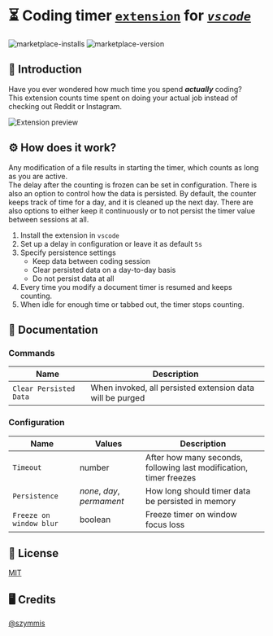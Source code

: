 # ⏳ Coding timer [`extension`](https://marketplace.visualstudio.com/items?itemName=szymmis.coding-timer) for [_`vscode`_](https://github.com/microsoft/vscode)

![marketplace-installs](https://img.shields.io/visual-studio-marketplace/i/szymmis.coding-timer)
![marketplace-version](https://img.shields.io/visual-studio-marketplace/v/szymmis.coding-timer)

## 💬 Introduction

Have you ever wondered how much time you spend **_actually_** coding?\
This extension counts time spent on doing your actual job instead of checking out Reddit or Instagram.

![Extension preview](images/video.gif)

## ⚙️ How does it work?

Any modification of a file results in starting the timer, which counts as long as you are active.\
The delay after the counting is frozen can be set in configuration.
There is also an option to control how the data is persisted. By default, the counter keeps track of time for a day, and it is cleaned up
the next day. There are also options to either keep it continuously or to not persist the timer value between sessions at all.

1. Install the extension in `vscode`
2. Set up a delay in configuration or leave it as default `5s`
3. Specify persistence settings
   - Keep data between coding session
   - Clear persisted data on a day-to-day basis
   - Do not persist data at all
4. Every time you modify a document timer is resumed and keeps counting.
5. When idle for enough time or tabbed out, the timer stops counting.

## 📝 Documentation

### Commands

| Name                   | Description                                               |
| ---------------------- | --------------------------------------------------------- |
| `Clear Persisted Data` | When invoked, all persisted extension data will be purged |

### Configuration

| Name                    | Values                     | Description                                                        |
| ----------------------- | -------------------------- | ------------------------------------------------------------------ |
| `Timeout`               | number                     | After how many seconds, following last modification, timer freezes |
| `Persistence`           | _none_, _day_, _permament_ | How long should timer data be persisted in memory                  |
| `Freeze on window blur` | boolean                    | Freeze timer on window focus loss                                  |

## 🏦 License

[MIT](LICENSE)

## 🖥️ Credits

[@szymmis](https://github.com/szymmis)
